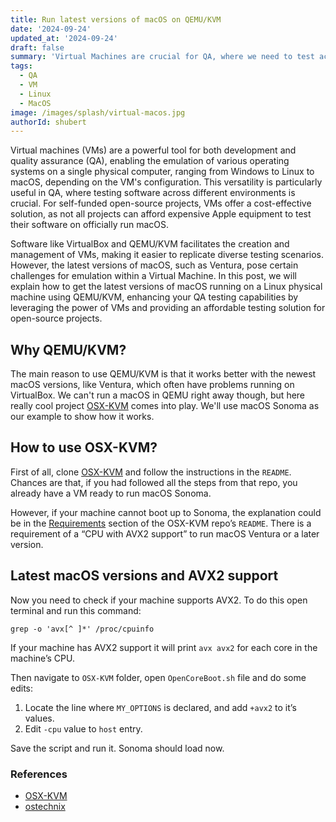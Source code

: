 ```yaml
---
title: Run latest versions of macOS on QEMU/KVM
date: '2024-09-24'
updated_at: '2024-09-24'
draft: false
summary: 'Virtual Machines are crucial for QA, where we need to test across different environments. However, the latest versions of macOS, such as Ventura, pose certain challenges for emulation within a Virtual Machine. In this post, we will explain how to get the latest versions of macOS running on a Linux physical machine using QEMU/KVM.'
tags:
  - QA
  - VM
  - Linux
  - MacOS
image: /images/splash/virtual-macos.jpg
authorId: shubert
---
```


Virtual machines (VMs) are a powerful tool for both development and quality assurance (QA), enabling the emulation of various operating systems on a single physical computer, ranging from Windows to Linux to macOS, depending on the VM's configuration. This versatility is particularly useful in QA, where testing software across different environments is crucial. For self-funded open-source projects, VMs offer a cost-effective solution, as not all projects can afford expensive Apple equipment to test their software on officially run macOS.

Software like VirtualBox and QEMU/KVM facilitates the creation and management of VMs, making it easier to replicate diverse testing scenarios. However, the latest versions of macOS, such as Ventura, pose certain challenges for emulation within a Virtual Machine. In this post, we will explain how to get the latest versions of macOS running on a Linux physical machine using QEMU/KVM, enhancing your QA testing capabilities by leveraging the power of VMs and providing an affordable testing solution for open-source projects.

## Why QEMU/KVM?

The main reason to use QEMU/KVM is that it works better with the newest macOS versions, like Ventura, which often have problems running on VirtualBox. We can't run a macOS in QEMU right away though, but here really cool project [OSX-KVM](https://github.com/kholia/OSX-KVM) comes into play. We'll use macOS Sonoma as our example to show how it works.

## How to use OSX-KVM?

First of all, clone [OSX-KVM](https://github.com/kholia/OSX-KVM) and follow the instructions in the `README`. Chances are that, if you had followed all the steps from that repo, you already have a VM ready to run macOS Sonoma.

However, if your machine cannot boot up to Sonoma, the explanation could be in the [Requirements](https://github.com/kholia/OSX-KVM#requirements) section of the OSX-KVM repo’s `README`. There is a requirement of a “CPU with AVX2 support” to run macOS Ventura or a later version.

## Latest macOS versions and AVX2 support

Now you need to check if your machine supports AVX2. To do this open terminal and run this command:

```shell
grep -o 'avx[^ ]*' /proc/cpuinfo
```

If your machine has AVX2 support it will print `avx avx2` for each core in the machine’s CPU.

Then navigate to `OSX-KVM` folder, open `OpenCoreBoot.sh` file and do some edits:

1. Locate the line where `MY_OPTIONS` is declared, and add `+avx2` to it’s values.
2. Edit `-cpu` value to `host` entry.

Save the script and run it. Sonoma should load now.

### References

- [OSX-KVM](https://github.com/kholia/OSX-KVM/pull/207)
- [ostechnix](https://ostechnix.com/check-if-linux-system-supports-avx-and-avx2/)
